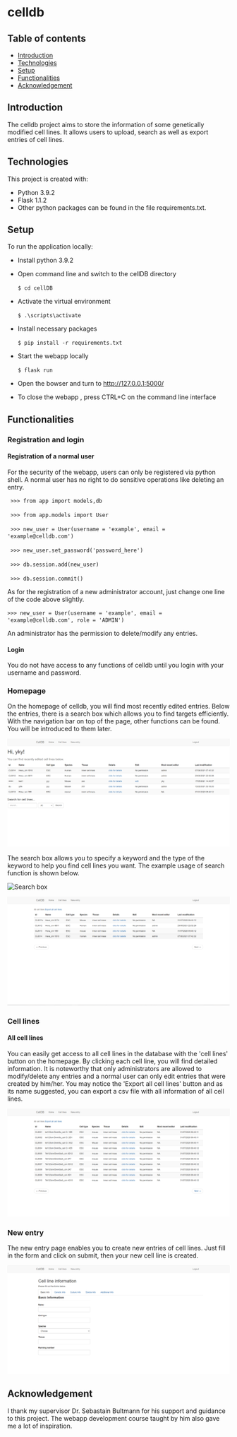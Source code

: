 # celldb
## Table of contents
* [Introduction](#introduction)
* [Technologies](#technologies)
* [Setup](#setup)
* [Functionalities](#functionalities)
* [Acknowledgement](#acknowledgement)
## Introduction
The celldb project aims to store the information of some genetically modified cell lines. It allows users to upload, search as well as export entries of cell lines.
## Technologies
This project is created with:
* Python 3.9.2
* Flask 1.1.2
* Other python packages can be found in the file requirements.txt.
## Setup
To run the application locally:
* Install python 3.9.2
* Open command line and switch to the cellDB directory
    
    `$ cd cellDB`

* Activate the virtual environment
    
    `$ .\scripts\activate`

* Install necessary packages
    
    `$ pip install -r requirements.txt`

* Start the webapp locally
    
    `$ flask run`

* Open the bowser and turn to http://127.0.0.1:5000/
* To close the webapp , press CTRL+C on the command line interface
## Functionalities
### Registration and login
#### Registration of a normal user
For the security of the webapp, users can only be registered via python shell. A normal user has no right to do sensitive operations like deleting an entry.
    
     >>> from app import models,db
    
     >>> from app.models import User
     
     >>> new_user = User(username = 'example', email = 'example@celldb.com')
     
     >>> new_user.set_password('password_here')
     
     >>> db.session.add(new_user)
     
     >>> db.session.commit()
     
     
As for the registration of a new administrator account, just change one line of the code above slightly.

    >>> new_user = User(username = 'example', email = 'example@celldb.com', role = 'ADMIN')
    
An administrator has the permission to delete/modify any entries.
#### Login
You do not have access to any functions of celldb until you login with your username and password.
### Homepage
On the homepage of celldb, you will find most recently edited entries. Below the entries, there is a search box which allows you to find targets efficiently. With the navigation bar on top of the page, other functions can be found. You will be introduced to them later.

![Homepage](./images/home.png)

The search box allows you to specify a keyword and the type of the keyword to help you find cell lines you want. The example usage of search function is shown below.

![Search box](./images/search1.png)

![Results of searching](./images/search2.png)

### Cell lines
#### All cell lines
You can easily get access to all cell lines in the database with the 'cell lines' button on the homepage. By clicking each cell line, you will find detailed information. It is noteworthy that only administrators are allowed to modify/delete any entries and a normal user can only edit entries that were created by him/her. You may notice the 'Export all cell lines' button and as its name suggested, you can export a csv file with all information of all cell lines.

![All cell lines](./images/allcl.png)

### New entry
The new entry page enables you to create new entries of cell lines. Just fill in the form and click on submit, then your new cell line is created.

![New entry](./images/new1.png)

## Acknowledgement
I thank my supervisor Dr. Sebastain Bultmann for his support and guidance to this project. The webapp development course taught by him also gave me a lot of inspiration.

